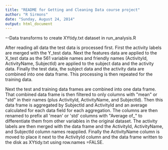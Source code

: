 ```yaml
---
title: "README for Getting and Cleaning Data course project"
author: "R Sirmons"
date: "Sunday, August 24, 2014"
output: html_document
---
```


--Data transforms to create XYtidy.txt dataset in run_analysis.R

After reading all data the test data is processed first.  First the activity labels are merged with the Y_test data. Next the features data are applied to the X_test data as the 561 variable names and friendly names (ActivityId,  ActivityName, SubjectId) are applied to the subject data and the activity data.  Finally the test data, the subject data and the activity data are combined into one data frame.  This processing is then repeated for the training data.

Next the test and training data frames are combined into one data frame.  That combined data frame is then filtered to only columns with "mean" or "std" in their names (plus ActivityId,  ActivityName, and SubjectId).  Then this data frame is aggregated by SubjectId and ActivityId and an average calculated for each data field for each aggregation.  The columns are then renamed to prefix all 'mean' or 'std' columns with "Average of_" to differentiate them from other variables in the original dataset.  The activity labels are then merged with the data frame and the ActivityId,  ActivityName, and SubjectId column names reapplied.  Finally the ActivityName column is moved to place it next to the ActivityId column and the data frame written to the disk as XYtidy.txt using row.names =FALSE.
